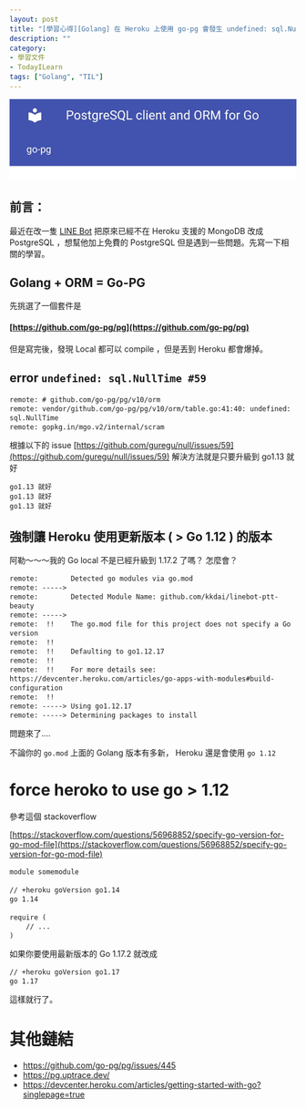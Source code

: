 ```yaml
---
layout: post
title: "[學習心得][Golang] 在 Heroku 上使用 go-pg 會發生 undefined: sql.NullTime 錯誤的解決方式"
description: ""
category: 
- 學習文件
- TodayILearn
tags: ["Golang", "TIL"]
---
```


![image-20211107005949431](../images/2021/image-20211107005949431.png)



## 前言：

最近在改一隻 [LINE Bot](http://www.evanlin.com/go-ptt-bot/) 把原來已經不在 Heroku 支援的 MongoDB 改成 PostgreSQL ，想幫他加上免費的 PostgreSQL 但是遇到一些問題。先寫一下相關的學習。



## Golang + ORM = Go-PG

先挑選了一個套件是 

#### [https://github.com/go-pg/pg](https://github.com/go-pg/pg)

但是寫完後，發現 Local 都可以 compile ，但是丟到 Heroku 都會爆掉。



## error `undefined: sql.NullTime #59`

```
remote: # github.com/go-pg/pg/v10/orm
remote: vendor/github.com/go-pg/pg/v10/orm/table.go:41:40: undefined: sql.NullTime
remote: gopkg.in/mgo.v2/internal/scram
```

根據以下的 issue  [https://github.com/guregu/null/issues/59](https://github.com/guregu/null/issues/59) 解決方法就是只要升級到 go1.13 就好

```
go1.13 就好
go1.13 就好
go1.13 就好
```



## 強制讓 Heroku 使用更新版本 ( > Go 1.12 ) 的版本

阿勒～～～我的 Go local 不是已經升級到 1.17.2 了嗎？ 怎麼會？

```
remote:        Detected go modules via go.mod
remote: -----> 
remote:        Detected Module Name: github.com/kkdai/linebot-ptt-beauty
remote: -----> 
remote:  !!    The go.mod file for this project does not specify a Go version
remote:  !!    
remote:  !!    Defaulting to go1.12.17
remote:  !!    
remote:  !!    For more details see: https://devcenter.heroku.com/articles/go-apps-with-modules#build-configuration
remote:  !!    
remote: -----> Using go1.12.17
remote: -----> Determining packages to install
```

問題來了.... 

不論你的 `go.mod` 上面的 Golang 版本有多新， Heroku 還是會使用 `go 1.12`

# force heroko to use go > 1.12

參考這個 stackoverflow 

[https://stackoverflow.com/questions/56968852/specify-go-version-for-go-mod-file](https://stackoverflow.com/questions/56968852/specify-go-version-for-go-mod-file)

```
module somemodule

// +heroku goVersion go1.14
go 1.14

require (
    // ...
)
```



如果你要使用最新版本的 Go 1.17.2 就改成

```
// +heroku goVersion go1.17
go 1.17
```

這樣就行了。

# 其他鏈結

- https://github.com/go-pg/pg/issues/445
- https://pg.uptrace.dev/
- https://devcenter.heroku.com/articles/getting-started-with-go?singlepage=true

